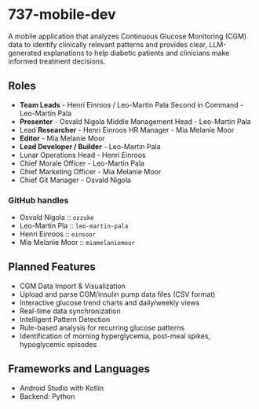 # 737-mobile-dev

A mobile application that analyzes Continuous Glucose Monitoring (CGM) data to identify clinically relevant patterns and provides clear, LLM-generated explanations to help diabetic patients and clinicians make informed treatment decisions.

## Roles
- **Team Leads** - Henri Einroos / Leo-Martin Pala
Second in Command - Leo-Martin Pala
- **Presenter** - Osvald Nigola
Middle Management Head - Leo-Martin Pala
- Lead **Researcher** - Henri Einroos
HR Manager - Mia Melanie Moor
- **Editor** - Mia Melanie Moor
- **Lead Developer / Builder** - Leo-Martin Pala
- Lunar Operations Head - Henri Einroos
- Chief Morale Officer - Leo-Martin Pala
- Chief Marketing Officer - Mia Melanie Moor
- Chief Git Manager - Osvald Nigola

### GitHub handles
- Osvald Nigola :: `ozzuke`
- Leo-Martin Pla :: `leo-martin-pala`
- Henri Einroos :: `einsoor`
- Mia Melanie Moor :: `miamelaniemoor`

## Planned Features
- CGM Data Import & Visualization
- Upload and parse CGM/insulin pump data files (CSV format)
- Interactive glucose trend charts and daily/weekly views
- Real-time data synchronization
- Intelligent Pattern Detection
- Rule-based analysis for recurring glucose patterns
- Identification of morning hyperglycemia, post-meal spikes, hypoglycemic episodes

## Frameworks and Languages
- Android Studio with Kotlin
- Backend: Python
